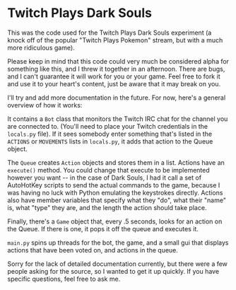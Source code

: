 Twitch Plays Dark Souls
=======================

This was the code used for the Twitch Plays Dark Souls experiment (a knock off of the popular "Twitch Plays Pokemon" stream, but with a much more ridiculous game).

Please keep in mind that this code could very much be considered alpha for something like this, and I threw it together in an afternoon. There are bugs, and I can't guarantee it will work for you or your game. Feel free to fork it and use it to your heart's content, just be aware that it may break on you.

I'll try and add more documentation in the future. For now, here's a general overview of how it works:

It contains a `Bot` class that monitors the Twitch IRC chat for the channel you are connected to. (You'll need to place your Twitch credentials in the `locals.py` file). If it sees somebody enter something that's listed in the `ACTIONS` or `MOVEMENTS` lists in `locals.py`, it adds that action to the Queue object.

The `Queue` creates `Action` objects and stores them in a list. Actions have an `execute()` method. You could change that execute to be implemented however you want -- in the case of Dark Souls, I had it call a set of AutoHotKey scripts to send the actual commands to the game, because I was having no luck with Python emulating the keystrokes directly. Actions also have member variables that specify what they "do", what their "name" is, what "type" they are, and the length the action should take place.

Finally, there's a `Game` object that, every .5 seconds, looks for an action on the Queue. If there is one, it pops it off the queue and executes it.

`main.py` spins up threads for the bot, the game, and a small gui that displays actions that have been voted on, and actions in the queue.

Sorry for the lack of detailed documentation currently, but there were a few people asking for the source, so I wanted to get it up quickly. If you have specific questions, feel free to ask me.
